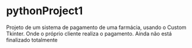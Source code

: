 # pythonProject1
Projeto de um sistema de pagamento de uma farmácia, usando o Custom Tkinter.
Onde o próprio cliente realiza o pagamento.
Ainda não está finalizado totalmente
